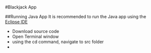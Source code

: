#Blackjack App

##Running Java App
It is recommended to run the Java app using the [Eclipse IDE](https://eclipseide.org/)
- Download source code
- Open Terminal window
- using the cd command, navigate to src folder
- 

